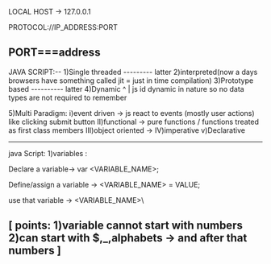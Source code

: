 LOCAL HOST -> 127.0.0.1

PROTOCOL://IP_ADDRESS:PORT

PORT===address
------------------------------------------------------------------------------------------------------------------------------
JAVA SCRIPT:--
1)Single threaded --------- latter
2)interpreted(now a days browsers have something called jit = just in time compilation)
3)Prototype based ---------- latter
4)Dynamic
   ^
   |
js id dynamic in nature so no data types are not required to remember 


5)Multi Paradigm:
  i)event driven -> js react to events (mostly user actions) like clicking submit button
  II)functional -> pure functions / functions treated as first class members
  III)object oriented -> 
  IV)imperative
  v)Declarative



----------------------------------------------------------------------------------------------------------------------
java Script:
1)variables :

Declare a variable-> var <VARIABLE_NAME>;

Define/assign a variable -> <VARIABLE_NAME> = VALUE;

use that variable -> <VARIABLE_NAME>\


[
    points:
    1)variable cannot start with numbers
    2)can start with $,_,alphabets -> and after that numbers 
]
----------------------------------------------------------------------------------------------------------------------------
